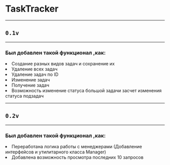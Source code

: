 # TaskTracker
***
## `0.1v`
***
### **Был добавлен такой функционал ,как:**
<li> 
Создание разных видов задач и сохранение их 
<li> 
Удаление всех задач
<li>
Удаление задач по ID
<li>
Изменение задач
<li>
Получение задач
<li>
Возможность изменение статуса большой задачи засчет изменения статуса подзадач

***
## `0.2v`
***
### **Был добавлен такой функционал ,как:**
<li> 
Переработана логика работы с менеджерами (Добавление интерфейсов и утилитарного класса Manager) 
<li> 
Добавлена возможность просмотра последних 10 запросов 




